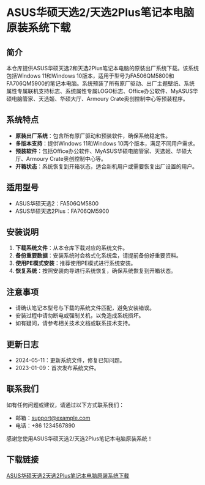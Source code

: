 # ASUS华硕天选2/天选2Plus笔记本电脑原装系统下载

## 简介

本仓库提供ASUS华硕天选2和天选2Plus笔记本电脑的原装出厂系统下载。该系统包括Windows 11和Windows 10版本，适用于型号为FA506QM5800和FA706QM5900的笔记本电脑。系统预装了所有原厂驱动、出厂主题壁纸、系统属性专属联机支持标志、系统属性专属LOGO标志、Office办公软件、MyASUS华硕电脑管家、天选姬、华硕大厅、Armoury Crate奥创控制中心等预装程序。

## 系统特点

- **原装出厂系统**：包含所有原厂驱动和预装软件，确保系统稳定性。
- **多版本支持**：提供Windows 11和Windows 10两个版本，满足不同用户需求。
- **预装软件**：包括Office办公软件、MyASUS华硕电脑管家、天选姬、华硕大厅、Armoury Crate奥创控制中心等。
- **开箱状态**：系统恢复到开箱状态，适合新机用户或需要恢复出厂设置的用户。

## 适用型号

- ASUS华硕天选2：FA506QM5800
- ASUS华硕天选2Plus：FA706QM5900

## 安装说明

1. **下载系统文件**：从本仓库下载对应的系统文件。
2. **备份重要数据**：安装系统时会格式化系统盘，请提前备份好重要资料。
3. **使用PE模式安装**：推荐使用PE模式进行系统安装。
4. **恢复系统**：按照安装向导进行系统恢复，确保系统恢复到开箱状态。

## 注意事项

- 请确认笔记本型号与下载的系统文件匹配，避免安装错误。
- 安装过程中请勿断电或强制关机，以免造成系统损坏。
- 如有疑问，请参考相关技术文档或联系技术支持。

## 更新日志

- 2024-05-11：更新系统文件，修复已知问题。
- 2023-01-09：首次发布系统文件。

## 联系我们

如有任何问题或建议，请通过以下方式联系我们：

- 邮箱：support@example.com
- 电话：+86 1234567890

感谢您使用ASUS华硕天选2/天选2Plus笔记本电脑原装系统！

## 下载链接

[ASUS华硕天选2天选2Plus笔记本电脑原装系统下载](https://pan.quark.cn/s/ff53e0b8e511)